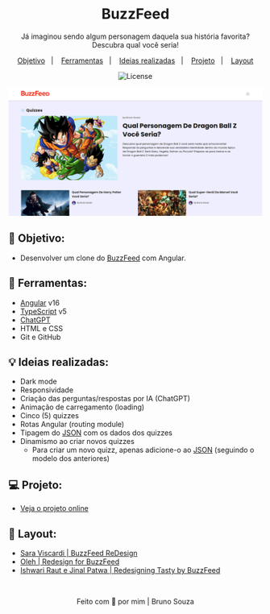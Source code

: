 <h1 align="center">
    BuzzFeed
</h1>

<p align="center">
    Já imaginou sendo algum personagem daquela sua história favorita? Descubra qual você seria!
</p>

<p align="center">
  <a href="#objetivo">Objetivo</a>&nbsp;&nbsp;&nbsp;|&nbsp;&nbsp;&nbsp;
  <a href="#tecnologias">Ferramentas</a>&nbsp;&nbsp;&nbsp;|&nbsp;&nbsp;&nbsp;
  <a href="#ideias">Ideias realizadas</a>&nbsp;&nbsp;&nbsp;|&nbsp;&nbsp;&nbsp;
  <a href="#projeto">Projeto</a>&nbsp;&nbsp;&nbsp;|&nbsp;&nbsp;&nbsp;
  <a href="#layout">Layout</a>
</p>

<p align="center">
  <img alt="License" src="https://img.shields.io/static/v1?label=license&message=MIT&color=49AA26&labelColor=000000">
</p>

<p align="center">
  <img alt="BuzzFeed Preview" src=".github/preview.png">
</p>

<h2 id="objetivo">🚀 <b>Objetivo:</b></h2>

- Desenvolver um clone do [BuzzFeed](https://www.buzzfeed.com/quizzes) com Angular.

<h2 id="tecnologias">🔧 <b>Ferramentas:</b></h2>

- [Angular](https://angular.io/) v16
- [TypeScript](https://www.typescriptlang.org/docs/handbook/release-notes/typescript-5-0.html) v5
- [ChatGPT](https://openai.com/blog/chatgpt)
- HTML e CSS
- Git e GitHub

<h2 id="ideias">💡 <b>Ideias realizadas:</b></h2>

- Dark mode
- Responsividade
- Criação das perguntas/respostas por IA (ChatGPT) 
- Animação de carregamento (loading)
- Cinco (5) quizzes
- Rotas Angular (routing module)
- Tipagem do [JSON](./src/assets/data/dataModel.ts) com os dados dos quizzes
- Dinamismo ao criar novos quizzes
    - Para criar um novo quizz, apenas adicione-o ao [JSON](./src/assets/data/data.ts) (seguindo o modelo dos anteriores) 

<h2 id="projeto">💻 <b>Projeto:</b></h2>

- [Veja o projeto online]()

<h2 id="layout">🎨 <b>Layout:</b></h2>

- [Sara Viscardi | BuzzFeed ReDesign](https://www.behance.net/gallery/143604981/BuzzFeed-ReDesign?tracking_source=search_projects%7Cbuzzfeed)
- [Oleh | Redesign for BuzzFeed](https://dribbble.com/shots/10865463-Redesign-for-Buzzfeed-Concept)
- [Ishwari Raut e Jinal Patwa | Redesigning Tasty by BuzzFeed](https://www.behance.net/gallery/125174073/Redesigning-Tasty-by-BuzzFeed)

<br>

<p align="center">
  Feito com 💜 por mim | Bruno Souza
</p>
